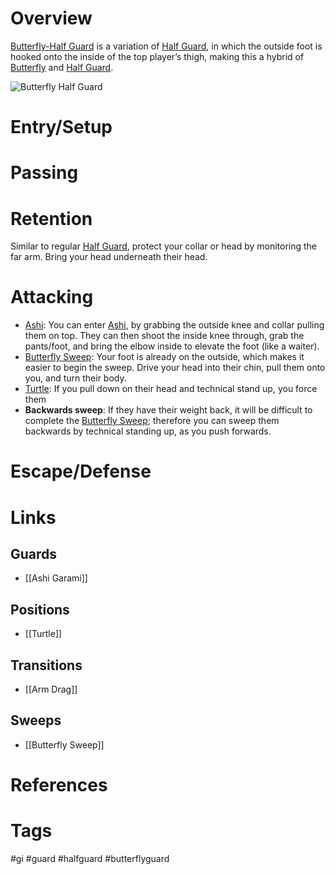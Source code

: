 # Overview

<u>Butterfly-Half Guard</u> is a variation of [Half Guard](obsidian://open?vault=Obsidian-BJJ-Notes&file=Guards%2FHalf%20Guard), in which the outside foot is hooked onto the inside of the top player’s thigh, making this a hybrid of [Butterfly](obsidian://open?vault=Obsidian-BJJ-Notes&file=Guards%2FButterfly%20Guard) and [Half Guard](obsidian://open?vault=Obsidian-BJJ-Notes&file=Guards%2FHalf%20Guard).

![Butterfly Half Guard](https://www.grapplearts.com/wp-content/uploads/2012/03/Half-Butterfly-no-gi-UH.jpg)
# Entry/Setup
# Passing
# Retention
Similar to regular [Half Guard](obsidian://open?vault=Obsidian-BJJ-Notes&file=Guards%2FHalf%20Guard), protect your collar or head by monitoring the far arm.
Bring your head underneath their head.
# Attacking
- [Ashi](obsidian://open?vault=Obsidian-BJJ-Notes&file=Guards%2FAshi%20Garami): You can enter [Ashi](obsidian://open?vault=Obsidian-BJJ-Notes&file=Guards%2FAshi%20Garami), by grabbing the outside knee and collar pulling them on top. They can then shoot the inside knee through, grab the pants/foot, and bring the elbow inside to elevate the foot (like a waiter).
- [Butterfly Sweep](obsidian://open?vault=Obsidian-BJJ-Notes&file=Sweeps%2FButterfly%20Sweep): Your foot is already on the outside, which makes it easier to begin the sweep. Drive your head into their chin, pull them onto you, and turn their body.
- [Turtle](obsidian://open?vault=Obsidian-BJJ-Notes&file=Positions%2FTurtle): If you pull down on their head and technical stand up, you force them 
- **Backwards sweep**: If they have their weight back, it will be difficult to complete the [Butterfly Sweep](obsidian://open?vault=Obsidian-BJJ-Notes&file=Sweeps%2FButterfly%20Sweep); therefore you can sweep them backwards by technical standing up, as you push forwards.
# Escape/Defense

# Links
## Guards
- [[Ashi Garami]]
## Positions
- [[Turtle]]
## Transitions
- [[Arm Drag]]
## Sweeps
- [[Butterfly Sweep]]
# References
# Tags
#gi #guard #halfguard #butterflyguard